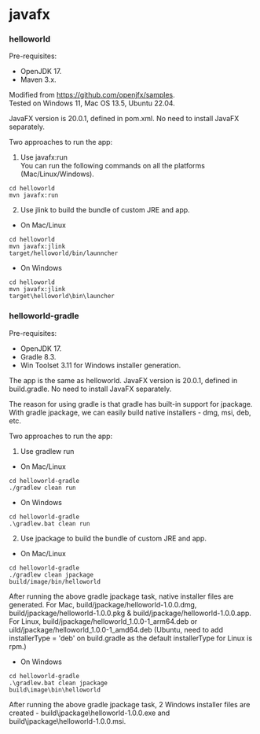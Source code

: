 # javafx

### helloworld

Pre-requisites: 
- OpenJDK 17.
- Maven 3.x.

Modified from https://github.com/openjfx/samples. \
Tested on Windows 11, Mac OS 13.5, Ubuntu 22.04.

JavaFX version is 20.0.1, defined in pom.xml. No need to install JavaFX separately.

Two approaches to run the app:

1. Use javafx:run\
You can run the following commands on all the platforms (Mac/Linux/Windows).
```
cd helloworld
mvn javafx:run
```

2. Use jlink to build the bundle of custom JRE and app. 
- On Mac/Linux
```
cd helloworld
mvn javafx:jlink
target/helloworld/bin/launncher
```
- On Windows
```
cd helloworld
mvn javafx:jlink
target\helloworld\bin\launcher
```

### helloworld-gradle

Pre-requisites: 
- OpenJDK 17.
- Gradle 8.3.
- Win Toolset 3.11 for Windows installer generation.

The app is the same as helloworld. JavaFX version is 20.0.1, defined in build.gradle. No need to install JavaFX separately.

The reason for using gradle is that gradle has built-in support for jpackage. With gradle jpackage, we can easily build native installers - dmg, msi, deb, etc.

Two approaches to run the app:

1. Use gradlew run
- On Mac/Linux
```
cd helloworld-gradle
./gradlew clean run
```
- On Windows
```
cd helloworld-gradle
.\gradlew.bat clean run
```
2. Use jpackage to build the bundle of custom JRE and app. 
- On Mac/Linux
```
cd helloworld-gradle
./gradlew clean jpackage
build/image/bin/helloworld
```
After running the above gradle jpackage task, native installer files are generated. For Mac, build/jpackage/helloworld-1.0.0.dmg, build/jpackage/helloworld-1.0.0.pkg & build/jpackage/helloworld-1.0.0.app. For Linux, build/jpackage/helloworld_1.0.0-1_arm64.deb or uild/jpackage/helloworld_1.0.0-1_amd64.deb (Ubuntu, need to add installerType = 'deb' on build.gradle as the default installerType for Linux is rpm.) 

- On Windows
```
cd helloworld-gradle
.\gradlew.bat clean jpackage
build\image\bin\helloworld
```
After running the above gradle jpackage task, 2 Windows installer files are created - build\jpackage\helloworld-1.0.0.exe and build\jpackage\helloworld-1.0.0.msi.
  
